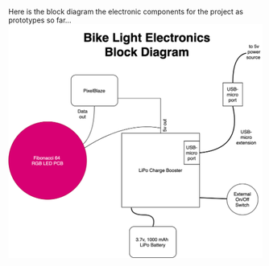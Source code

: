 Here is the block diagram the electronic components for the project as prototypes so far...
![Block Diagram](https://github.com/jeffellenbogen/BikeLight/blob/main/images/BikeLightBlockDesign2.png)
